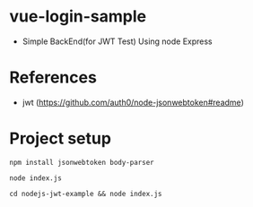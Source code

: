 # vue-login-sample
 - Simple BackEnd(for JWT Test) Using node Express

# References
 - jwt (https://github.com/auth0/node-jsonwebtoken#readme)

# Project setup
```
npm install jsonwebtoken body-parser
```
```
node index.js
```
```
cd nodejs-jwt-example && node index.js
```